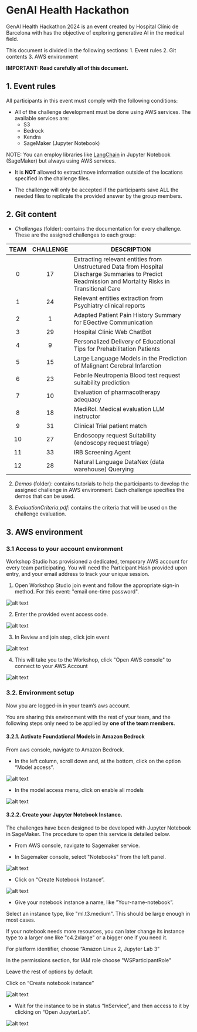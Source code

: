 # GenAI Health Hackathon

GenAI Health Hackathon 2024 is an event created by Hospital Clínic de Barcelona with has the objective of exploring generative AI in the medical field. 


This document is divided in the following sections:
    1. Event rules
    2. Git contents
    3. AWS environment


**IMPORTANT: Read carefully all of this document.**

## 1. Event rules
All participants in this event must comply with the following conditions:
- All of the challenge development must be done using AWS services. The available services are:
    - S3
    - Bedrock 
    - Kendra
    - SageMaker (Jupyter Notebook)

NOTE: You can employ libraries like [LangChain](https://www.langchain.com/) in Jupyter Notebook (SageMaker) but always using AWS services.

- It is **NOT** allowed to extract/move information outside of the locations specified in the challenge files.

- The challenge will only be accepted if the participants save ALL the needed files to replicate the provided answer by the group members.

## 2. Git content

- *Challenges* (folder): contains the documentation for every challenge. These are the assigned challenges to each group:


|TEAM | CHALLENGE | DESCRIPTION|
|:-:|:-:|---|
0|17|Extracting relevant entities from Unstructured Data from Hospital Discharge Summaries to Predict Readmission and Mortality Risks in Transitional Care
1|24|Relevant entities extraction from Psychiatry clinical reports
2|1|Adapted Patient Pain History Summary for EGective Communication
3|29|Hospital Clinic Web ChatBot
4|9|Personalized Delivery of Educational Tips for Prehabilitation Patients
5|15|Large Language Models in the Prediction of Malignant Cerebral Infarction
6|23|Febrile Neutropenia Blood test request suitability prediction
7|10|Evaluation of pharmacotherapy adequacy
8|18|MediRol. Medical evaluation LLM instructor
9|31|Clinical Trial patient match
10|27|Endoscopy request Suitability (endoscopy request triage)
11|33|IRB Screening Agent
12|28|Natural Language DataNex (data warehouse) Querying

2. *Demos* (folder): contains tutorials to help the participants to develop the assigned challenge in AWS environment. Each challenge specifies the demos that can be used.

3. *EvaluationCriteria.pdf*: contains the criteria that will be used on the challenge evaluation.

## 3. AWS environment
### 3.1 Access to your account environment
Workshop Studio has provisioned a dedicated, temporary AWS account for every team participating. You will need the Participant Hash provided upon entry, and your email address to track your unique session.

1. Open Workshop Studio join event and follow the appropriate sign-in method. For this event: "email one-time password".

![alt text](images/image-5.png)

2. Enter the provided event access code.

![alt text](images/image-6.png)

3. In Review and join step, click join event

![alt text](images/image-7.png)

4. This will take you to the Workshop, click "Open AWS console" to connect to your AWS Account

![alt text](images/image-8.png)


### 3.2. Environment setup
Now you are logged-in in your team’s aws account.

You are sharing this environment with the rest of your team, and the following steps only need to be applied by **one of the team members**.
#### 3.2.1. Activate Foundational Models in Amazon Bedrock
From aws console, navigate to Amazon Bedrock.

- In the left column, scroll down and, at the bottom, click on the option “Model access”.

![alt text](images/image.png)

- In the model access menu, click on enable all models

![alt text](images/image-1.png)

#### 3.2.2. Create your Jupyter Notebook Instance.
The challenges have been designed to be developed with Jupyter Notebook in SageMaker. The procedure to open this service is detailed below. 

- From AWS console, navigate to Sagemaker service.

- In Sagemaker console, select "Notebooks" from the left panel.

![alt text](images/image-2.png)

- Click on “Create Notebook Instance”.

![alt text](images/image-3.png)

- Give your notebook instance a name, like "Your-name-notebook”.

Select an instance type, like "ml.t3.medium". This should be large enough in most cases.

If your notebook needs more resources, you can later change its instance type to a larger one like "c4.2xlarge" or a bigger one if you need it.

For platform identifier, choose “Amazon Linux 2, Jupyter Lab 3”

In the permissions section, for IAM role choose "WSParticipantRole"

Leave the rest of options by default.

Click on “Create notebook instance”

![alt text](images/image-notebook-conf.png)

- Wait for the instance to be in status “InService”, and then access to it by clicking on “Open JupyterLab”.

![alt text](images/image-4.png)

